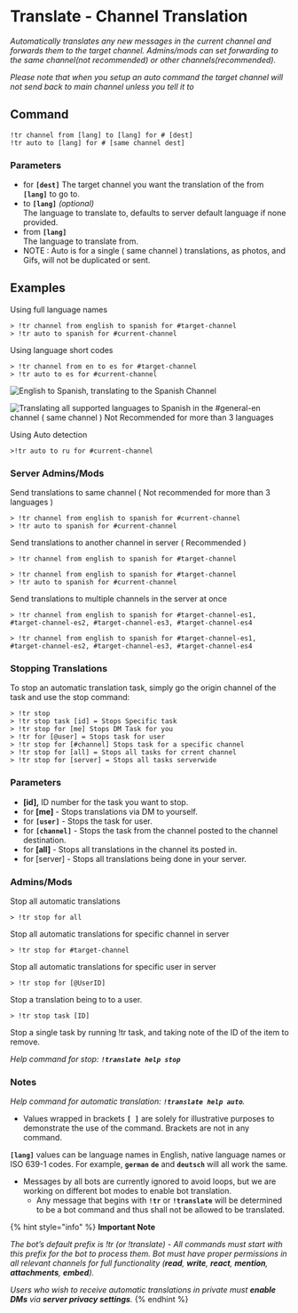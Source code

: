 # Translate - Channel Translation

_Automatically translates any new messages in the current channel and forwards them to the target channel. Admins/mods can set forwarding to the same channel(not recommended) or other channels(recommended)._

_Please note that when you setup an auto command the target channel will not send back to main channel unless you tell it to_

## Command <a href="#command" id="command"></a>

```
!tr channel from [lang] to [lang] for # [dest]
!tr auto to [lang] for # [same channel dest]
```

### Parameters

* for **`[dest]`** The target channel you want the translation of the from **`[lang]`** to go to.
* to **`[lang]`** _(optional)_\
  &#x20;The language to translate to, defaults to server default language if none provided.
* from **`[lang]`**\
  &#x20;The language to translate from.
* NOTE : Auto is for a single ( same channel ) translations, as photos, and Gifs, will not be duplicated or sent.



## Examples <a href="#examples" id="examples"></a>

Using full language names

```
> !tr channel from english to spanish for #target-channel
> !tr auto to spanish for #current-channel
```

Using language short codes

```
> !tr channel from en to es for #target-channel
> !tr auto to es for #current-channel
```

![English to Spanish, translating to the Spanish Channel](../.gitbook/assets/IMG\_20211222\_230640.jpg)

![Translating all supported languages to Spanish in the #general-en channel ( same channel ) Not Recommended for more than 3 languages](../.gitbook/assets/IMG\_20211222\_230849.jpg)

Using Auto detection

```
>!tr auto to ru for #current-channel
```

### Server Admins/Mods <a href="#server-adminsmods" id="server-adminsmods"></a>

Send translations to same channel ( Not recommended for more than 3 languages )

```
> !tr channel from english to spanish for #current-channel
> !tr auto to spanish for #current-channel
```

Send translations to another channel in server ( Recommended )

```
> !tr channel from english to spanish for #target-channel
```

```
> !tr channel from english to spanish for #target-channel
> !tr auto to spanish for #current-channel
```

Send translations to multiple channels in the server at once

```
> !tr channel from english to spanish for #target-channel-es1, #target-channel-es2, #target-channel-es3, #target-channel-es4
```

```
> !tr channel from english to spanish for #target-channel-es1, #target-channel-es2, #target-channel-es3, #target-channel-es4
```

### Stopping Translations <a href="#stopping-translations" id="stopping-translations"></a>

To stop an automatic translation task, simply go the origin channel of the task and use the stop command:

```
> !tr stop
> !tr stop task [id] = Stops Specific task
> !tr stop for [me] Stops DM Task for you
> !tr for [@user] = Stops task for user
> !tr stop for [#channel] Stops task for a specific channel
> !tr stop for [all] = Stops all tasks for crrent channel
> !tr stop for [server] = Stops all tasks serverwide
```



### Parameters

* **\[id],** ID number for the task you want to stop.
* for **\[me]** - Stops translations via DM to yourself.
* for **`[user]`** - Stops the task for user.
* for **`[channel]`** - Stops the task from the channel posted to the channel destination.
* for **\[all]** - Stops all translations in the channel its posted in.
* for \[server] - Stops all translations being done in your server.

### Admins/Mods <a href="#adminsmods" id="adminsmods"></a>

Stop all automatic translations

```
> !tr stop for all
```

Stop all automatic translations for specific channel in server

```
> !tr stop for #target-channel
```

Stop all automatic translations for specific user in server

```
> !tr stop for [@UserID]
```

Stop a translation being to to a user.

```
> !tr stop task [ID]
```

Stop a single task by running !tr task, and taking note of the ID of the item to remove.

_Help command for stop: **`!translate help stop`**_

### Notes <a href="#notes" id="notes"></a>

_Help command for automatic translation: **`!translate help auto`**._

* Values wrapped in brackets **`[ ]`** are solely for illustrative purposes to demonstrate the use of the command. Brackets are not in any command.

**`[lang]`** values can be language names in English, native language names or ISO 639-1 codes. For example, **`german`** **`de`** and **`deutsch`** will all work the same.

* Messages by all bots are currently ignored to avoid loops, but we are working on different bot modes to enable bot translation.
  * Any message that begins with **`!tr`** or **`!translate`** will be determined to be a bot command and thus shall not be allowed to be translated.

{% hint style="info" %}
**Important Note**

_The bot’s default prefix is !tr (or !translate) - All commands must start with this prefix for the bot to process them. Bot must have proper permissions in all relevant channels for full functionality (**read**, **write**, **react**, **mention**, **attachments**, **embed**)._

_Users who wish to receive automatic translations in private must **enable DMs** via **server privacy settings**._
{% endhint %}
